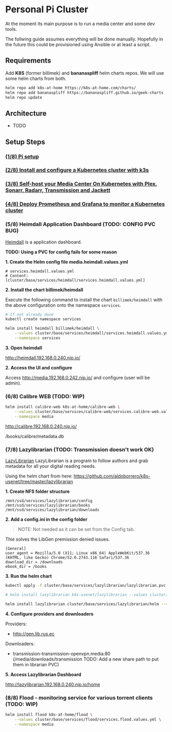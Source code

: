 # Personal Pi Cluster

At the moment its main purpose is to run a media center and some dev tools.

The follwing guide assumes everything will be done manually. Hopefully in the future this could be provisioned using Ansible or at least a script.

## Requirements

Add **K8S** (former billimek) and **bananaspliff** helm charts repos. We will use some helm charts from both.

```bash
helm repo add k8s-at-home https://k8s-at-home.com/charts/
helm repo add bananaspliff https://bananaspliff.github.io/geek-charts
helm repo update
```

## Architecture

- TODO

## Setup Steps

### [(1/8) Pi setup](1-pi-setup.md)

### [(2/8) Install and configure a Kubernetes cluster with k3s](2-install-k3s.md)

### [(3/8) Self-host your Media Center On Kubernetes with Plex, Sonarr, Radarr, Transmission and Jackett](3-media-center.md)

### [(4/8) Deploy Prometheus and Grafana to monitor a Kubernetes cluster](4-kubernetes-monitor.md)

### (5/8) Heimdall Application Dashboard (TODO: CONFIG PVC BUG)

[Heimdall](https://heimdall.site/) is a application dashboard.

**TODO: Using a PVC for config fails for some reason**

**1. Create the Helm config file media.heimdall.values.yml**

```
# services.heimdall.values.yml
# Content: [cluster/base/services/heimdall/services.heimdall.values.yml]
```

**2. Install the chart billimek/heimdall**

Execute the following command to install the chart `billimek/heimdall` with the above configuration onto the namespace `services`.

```bash
# If not already done
kubectl create namespace services

helm install heimdall billimek/heimdall \
    --values cluster/base/services/heimdall/services.heimdall.values.yml \
    --namespace services
```

**3. Open heimdall**

http://heimdall.192.168.0.240.nip.io/

**2. Access the UI and configure**

Access http://media.192.168.0.242.nip.io/ and configure (user will be admin).

### (6/8) Calibre WEB **(TODO: WIP)**

```bash
helm install calibre-web k8s-at-home/calibre-web \
    --values cluster/base/services/calibre-web/services.calibre-web.values.yml \
    --namespace media
```

http://calibre.192.168.0.240.nip.io/

/books/calibre/metadata.db

### (7/8) Lazylibrarian **(TODO: Transmission doesn't work OK)**

[LazyLibrarian](LazyLibrarian) LazyLibrarian is a program to follow authors and grab metadata for all your digital reading needs.

Using the helm chart from here: https://github.com/aldoborrero/k8s-usenet/tree/master/lazylibrarian

**1. Create NFS folder structure**

```
/mnt/ssd/services/lazylibrarian/config
/mnt/ssd/services/lazylibrarian/books
/mnt/ssd/services/lazylibrarian/downloads
```

**2. Add a config.ini in the config folder**

> NOTE: Not needed as it can be set from the Config tab.

Thie solves the LibGen premission denied issues.

```
[General]
user_agent = Mozilla/5.0 (X11; Linux x86_64) AppleWebKit/537.36 (KHTML, like Gecko) Chrome/52.0.2743.116 Safari/537.36
download_dir = /downloads
ebook_dir = /books
```

**3. Run the helm chart**

```bash
kubectl apply -f cluster/base/services/lazylibrarian/lazylibrarian.pvc.yml

# helm install lazylibrarian k8s-usenet/lazylibrarian --values cluster/base/services/lazylibrarian/services.lazylibrarian.values.yml --namespace services

helm install lazylibrarian cluster/base/services/lazylibrarian/helm --values cluster/base/services/lazylibrarian/services.lazylibrarian.values.yml --namespace services
```

**4. Configure providers and downloaders**

Providers:

* http://gen.lib.rus.ec

Downloaders:

* transmission-transmission-openvpn.media:80 (/media/downloads/transmission TODO: Add a new share path to put them in librarian PVC)

**5. Access Lazylibrarian Dashboard**

http://lazylibrarian.192.168.0.240.nip.io/home

### (8/8) Flood - monitoring service for various torrent clients **(TODO: WIP)**

```bash
helm install flood k8s-at-home/flood \
    --values cluster/base/services/flood/services.flood.values.yml \
    --namespace media
```
